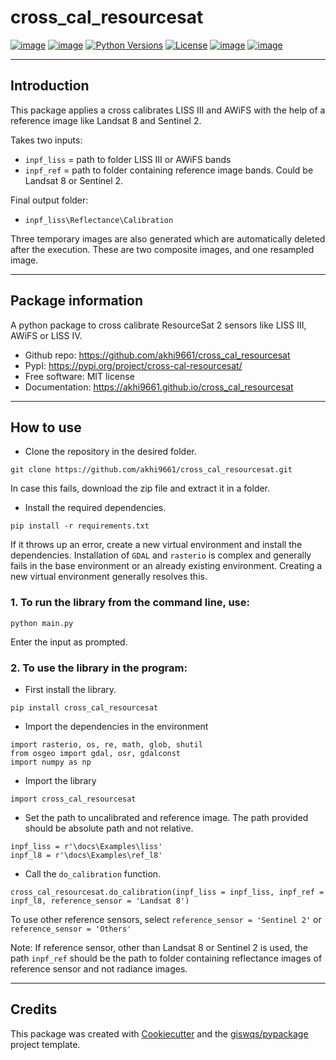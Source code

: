 # cross_cal_resourcesat


[![image](https://img.shields.io/pypi/v/cross_cal_resourcesat.svg)](https://pypi.python.org/pypi/cross_cal_resourcesat)
[![image](https://img.shields.io/conda/vn/conda-forge/cross_cal_resourcesat.svg)](https://anaconda.org/conda-forge/cross_cal_resourcesat)
[![Python Versions](https://img.shields.io/pypi/pyversions/cross_cal_resourcesat.svg)](https://pypi.org/project/cross_cal_resourcesat/)
[![License](https://img.shields.io/badge/License-MIT-yellow.svg)](https://opensource.org/licenses/MIT)
[![image](https://github.com/akhi9661/cross_cal_resourcesat/workflows/docs/badge.svg)](https://github.com/akhi9661/cross_cal_resourcesat)
[![image](https://github.com/akhi9661/cross_cal_resourcesat/workflows/Linux%20build/badge.svg)](https://github.com/akhi9661/cross_cal_resourcesat/actions)

---

## Introduction

This package applies a cross calibrates LISS III and AWiFS with the help of a reference image like Landsat 8 and Sentinel 2.

Takes two inputs:
- `inpf_liss` = path to folder LISS III or AWiFS bands
- `inpf_ref` = path to folder containing reference image bands. Could be Landsat 8 or Sentinel 2.

Final output folder: 
- `inpf_liss\Reflectance\Calibration`

Three temporary images are also generated which are automatically deleted after the execution. These are two composite images, and one resampled image. 

---
## Package information
A python package to cross calibrate ResourceSat 2 sensors like LISS III, AWiFS or LISS IV.


-   Github repo: https://github.com/akhi9661/cross_cal_resourcesat
-   PypI: https://pypi.org/project/cross-cal-resourcesat/
-   Free software: MIT license
-   Documentation: https://akhi9661.github.io/cross_cal_resourcesat

---
## How to use

- Clone the repository in the desired folder.

```
git clone https://github.com/akhi9661/cross_cal_resourcesat.git
```

In case this fails, download the zip file and extract it in a folder. 

- Install the required dependencies.

```
pip install -r requirements.txt
```
If it throws up an error, create a new virtual environment and install the dependencies. Installation of `GDAL` and `rasterio` is complex and generally fails in the base environment or an already existing environment. Creating a new virtual environment generally resolves this.

### 1. To run the library from the command line, use:

```
python main.py
```
Enter the input as prompted.

### 2. To use the library in the program:

- First install the library.

```
pip install cross_cal_resourcesat
```
- Import the dependencies in the environment

```
import rasterio, os, re, math, glob, shutil
from osgeo import gdal, osr, gdalconst
import numpy as np
```
- Import the library
```
import cross_cal_resourcesat
```
- Set the path to uncalibrated and reference image. The path provided should be absolute path and not relative.

```
inpf_liss = r'\docs\Examples\liss'
inpf_l8 = r'\docs\Examples\ref_l8'
```
- Call the `do_calibration` function.

```
cross_cal_resourcesat.do_calibration(inpf_liss = inpf_liss, inpf_ref = inpf_l8, reference_sensor = 'Landsat 8')
```
To use other reference sensors, select `reference_sensor = 'Sentinel 2'` or `reference_sensor = 'Others'`

Note: If reference sensor, other than Landsat 8 or Sentinel 2 is used, the path `inpf_ref` should be the path to folder containing reflectance images of reference sensor and not radiance images.

---
## Credits

This package was created with [Cookiecutter](https://github.com/cookiecutter/cookiecutter) and the [giswqs/pypackage](https://github.com/giswqs/pypackage) project template.
